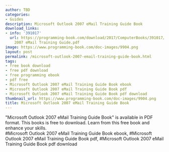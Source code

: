 ```yaml
---
author: TBD
categories:
- Guides
description: Microsoft Outlook 2007 eMail Training Guide Book
download_links:
- info: '391017'
  url: https://programming-book.com/download/2017/ComputerBooks/391017/Microsoft Outlook
    2007 eMail Training Guide.pdf
image: https://www.programming-book.com/doc-images/9904.png
layout: post
permalink: /microsoft-outlook-2007-email-training-guide-book.html
tags:
- free book download
- free pdf download
- free programming ebook
- pdf free
- Microsoft Outlook 2007 eMail Training Guide Book ebook
- Microsoft Outlook 2007 eMail Training Guide Book pdf
- Microsoft Outlook 2007 eMail Training Guide Book pdf download
thumbnail_url: https://www.programming-book.com/doc-images/9904.png
title: Microsoft Outlook 2007 eMail Training Guide Book
---
```


 
<div class="item-desc text-justify">
  "Microsoft Outlook 2007 eMail Training Guide Book" is available in PDF format. This books is free to download. Learn from this free book and enhance your skills.
  <br>
  #Microsoft Outlook 2007 eMail Training Guide Book ebook, #Microsoft Outlook 2007 eMail Training Guide Book pdf, #Microsoft Outlook 2007 eMail Training Guide Book pdf download
</div>
